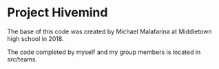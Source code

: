 # Project Hivemind #

The base of this code was created by Michael Malafarina at Middletown high school in 2018.

The code completed by myself and my group members is located in src/teams.
